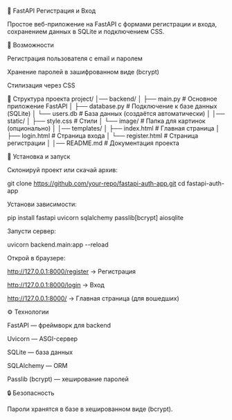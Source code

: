 📝 FastAPI Регистрация и Вход

Простое веб-приложение на FastAPI с формами регистрации и входа, сохранением данных в SQLite и подключением CSS.

🚀 Возможности

Регистрация пользователя с email и паролем

Хранение паролей в зашифрованном виде (bcrypt)

Стилизация через CSS

📂 Структура проекта
project/
│── backend/
│     ├── main.py          # Основное приложение FastAPI
│     ├── database.py      # Подключение к базе данных (SQLite)
│     └── users.db         # База данных (создаётся автоматически)
│
│── static/
│     ├── style.css        # Стили
│     └── image/           # Папка для картинок (опционально)
│
│── templates/
│     ├── index.html       # Главная страница
│     ├── login.html       # Страница входа
│     └── register.html    # Страница регистрации
│
│── README.md              # Документация проекта

🔧 Установка и запуск

Склонируй проект или скачай архив:

git clone https://github.com/your-repo/fastapi-auth-app.git
cd fastapi-auth-app


Установи зависимости:

pip install fastapi uvicorn sqlalchemy passlib[bcrypt] aiosqlite


Запусти сервер:

uvicorn backend.main:app --reload


Открой в браузере:

http://127.0.0.1:8000/register
 → Регистрация

http://127.0.0.1:8000/login
 → Вход

http://127.0.0.1:8000/
 → Главная страница (для вошедших)

⚙️ Технологии

FastAPI
 — фреймворк для backend

Uvicorn
 — ASGI-сервер

SQLite
 — база данных

SQLAlchemy
 — ORM

Passlib (bcrypt)
 — хеширование паролей

🔒 Безопасность

Пароли хранятся в базе в хешированном виде (bcrypt).
